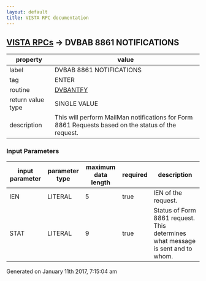 ```yaml
---
layout: default
title: VISTA RPC documentation
---
```




## [VISTA RPCs](TableOfContent.md) &#8594; DVBAB 8861 NOTIFICATIONS 

 property | value 
--- | --- 
 label | DVBAB 8861 NOTIFICATIONS
 tag | ENTER
 routine | [DVBANTFY](http://code.osehra.org/dox/Routine_DVBANTFY_source.html)
 return value type | SINGLE VALUE
 description | This will perform MailMan notifications for Form 8861 Requests based on the status of the request.

### Input Parameters

| input parameter | parameter type | maximum data length | required | description | 
| --- | --- | --- | --- | --- | 
| IEN | LITERAL | 5 | true | IEN of the request. | 
| STAT | LITERAL | 9 | true | Status of Form 8861 request. This determines what message is sent and to whom. | 




 Generated on January 11th 2017, 7:15:04 am